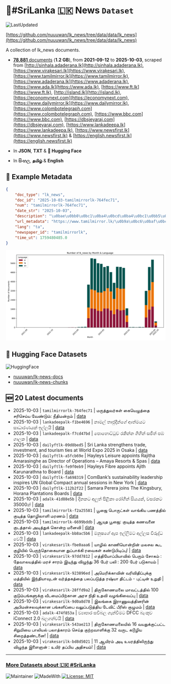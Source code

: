 # 📄#SriLanka 🇱🇰 News `Dataset`

![LastUpdated](https://img.shields.io/badge/last_updated-2025--10--03_14:39:44-green)

[https://github.com/nuuuwan/lk_news/tree/data/data/lk_news](https://github.com/nuuuwan/lk_news/tree/data/data/lk_news)

A collection of lk_news documents.

- [**78,881** documents](https://github.com/nuuuwan/lk_news/tree/data/data/lk_news) (**1.2 GB**), from **2021-09-12** to **2025-10-03**, scraped from [http://sinhala.adaderana.lk](http://sinhala.adaderana.lk), [https://www.virakesari.lk](https://www.virakesari.lk), [https://www.tamilmirror.lk](https://www.tamilmirror.lk), [https://www.adaderana.lk](https://www.adaderana.lk), [https://www.ada.lk](https://www.ada.lk), [https://www.ft.lk](https://www.ft.lk), [http://island.lk](http://island.lk), [https://economynext.com](https://economynext.com), [https://www.dailymirror.lk](https://www.dailymirror.lk), [https://www.colombotelegraph.com](https://www.colombotelegraph.com), [https://www.bbc.com](https://www.bbc.com), [https://dbsjeyaraj.com](https://dbsjeyaraj.com), [https://www.lankadeepa.lk](https://www.lankadeepa.lk), [https://www.newsfirst.lk](https://www.newsfirst.lk) & [https://english.newsfirst.lk](https://english.newsfirst.lk)

- In **JSON**, **TXT** & **🤗 Hugging Face**

- In **සිංහල**, **தமிழ்** & **English**

## 📝 Example Metadata

```json
{
    "doc_type": "lk_news",
    "doc_id": "2025-10-03-tamilmirrorlk-764fec71",
    "num": "tamilmirrorlk-764fec71",
    "date_str": "2025-10-03",
    "description": "\u0bae\u0bb0\u0bc1\u0ba4\u0bcd\u0ba4\u0bc1\u0bb5\u0bb0\u0bcd\u0b95\u0bb3\u0bcd \u0b95\u0bc8\u0baf\u0bc6\u0bb4\u0bc1\u0ba4\u0bcd\u0ba4\u0bc8 \u0b9a\u0bb0\u0bbf\u0b9a\u0bc6\u0baf\u0bcd\u0baf \u0bb5\u0bc7\u0ba3\u0bcd\u0b9f\u0bc1\u0bae\u0bcd: \u0ba8\u0bc0\u0ba4\u0bbf\u0bae\u0ba9\u0bcd\u0bb1\u0bae\u0bcd",
    "url_metadata": "https://www.tamilmirror.lk/\u0b9a\u0bc6\u0baf\u0bcd\u0ba4\u0bbf\u0b95\u0bb3\u0bcd/\u0bae\u0bb0\u0bc1\u0ba4\u0bcd\u0ba4\u0bc1\u0bb5\u0bb0\u0bcd\u0b95\u0bb3\u0bcd-\u0b95\u0bc8\u0baf\u0bc6\u0bb4\u0bc1\u0ba4\u0bcd\u0ba4\u0bc8-\u0b9a\u0bb0\u0bbf\u0b9a\u0bc6\u0baf\u0bcd\u0baf-\u0bb5\u0bc7\u0ba3\u0bcd\u0b9f\u0bc1\u0bae\u0bcd-\u0ba8\u0bc0\u0ba4\u0bbf\u0bae\u0ba9\u0bcd\u0bb1\u0bae\u0bcd/175-365695",
    "lang": "ta",
    "newspaper_id": "tamilmirrorlk",
    "time_ut": 1759480485.0
}
```

![Chart](https://raw.githubusercontent.com/nuuuwan/lk_news/refs/heads/data/data/lk_news/docs_by_month_and_lang.png)

## 🤗 Hugging Face Datasets

![HuggingFace](https://img.shields.io/badge/-HuggingFace-FDEE21?style=for-the-badge&logo=HuggingFace)

- [nuuuwan/lk-news-docs](https://huggingface.co/datasets/nuuuwan/lk-news-docs)
- [nuuuwan/lk-news-chunks](https://huggingface.co/datasets/nuuuwan/lk-news-chunks)

## 🆕 20 Latest documents

- 2025-10-03 | `tamilmirrorlk-764fec71` | மருத்துவர்கள் கையெழுத்தை சரிசெய்ய வேண்டும்: நீதிமன்றம் | [data](https://github.com/nuuuwan/lk_news/tree/data/data/lk_news/2020s/2025/2025-10-03-tamilmirrorlk-764fec71)
- 2025-10-03 | `lankadeepalk-f1be4696` | නාමල්  තාජුදීන්ගේ  ආත්මයට සාධාරණයක් ඉල්ලයි | [data](https://github.com/nuuuwan/lk_news/tree/data/data/lk_news/2020s/2025/2025-10-03-lankadeepalk-f1be4696)
- 2025-10-03 | `lankadeepalk-f7cd47bd` | පොහොට්ටුව රකින්න ගිහින් සජිත් පඹ ගාලක | [data](https://github.com/nuuuwan/lk_news/tree/data/data/lk_news/2020s/2025/2025-10-03-lankadeepalk-f7cd47bd)
- 2025-10-03 | `dailyftlk-09d8bed5` | Sri Lanka strengthens trade, investment, and tourism ties at World Expo 2025 in Osaka | [data](https://github.com/nuuuwan/lk_news/tree/data/data/lk_news/2020s/2025/2025-10-03-dailyftlk-09d8bed5)
- 2025-10-03 | `dailyftlk-a5fcb69e` | Hayleys Leisure appoints Rajitha Amarasinghe as Director of Operations – Amaya Resorts & Spas | [data](https://github.com/nuuuwan/lk_news/tree/data/data/lk_news/2020s/2025/2025-10-03-dailyftlk-a5fcb69e)
- 2025-10-03 | `dailyftlk-fe9f0eb9` | Hayleys Fibre appoints Ajith Karunarathna to Board | [data](https://github.com/nuuuwan/lk_news/tree/data/data/lk_news/2020s/2025/2025-10-03-dailyftlk-fe9f0eb9)
- 2025-10-03 | `dailyftlk-fa698319` | ComBank’s sustainability leadership inspires UN Global Compact annual sessions in New York | [data](https://github.com/nuuuwan/lk_news/tree/data/data/lk_news/2020s/2025/2025-10-03-dailyftlk-fa698319)
- 2025-10-03 | `dailyftlk-112b2f22` | Samara Perera joins The Kingsbury, Horana Plantations Boards | [data](https://github.com/nuuuwan/lk_news/tree/data/data/lk_news/2020s/2025/2025-10-03-dailyftlk-112b2f22)
- 2025-10-03 | `adalk-41d88e5b` | දිනකට අලුත් පිළිකා රෝගීන් සියයක්, වසරකට 35000ක් | [data](https://github.com/nuuuwan/lk_news/tree/data/data/lk_news/2020s/2025/2025-10-03-adalk-41d88e5b)
- 2025-10-03 | `tamilmirrorlk-f2a25581` | பூஜை பொருட்கள் வாங்கிய பணத்தில் குடித்த தொழிலாளி மரணம் | [data](https://github.com/nuuuwan/lk_news/tree/data/data/lk_news/2020s/2025/2025-10-03-tamilmirrorlk-f2a25581)
- 2025-10-03 | `tamilmirrorlk-6699bddb` | ஆயுத பூஜை:   குடித்த கணவனை குடத்தால் அடித்துக் கொன்ற மனைவி | [data](https://github.com/nuuuwan/lk_news/tree/data/data/lk_news/2020s/2025/2025-10-03-tamilmirrorlk-6699bddb)
- 2025-10-03 | `lankadeepalk-bb8ac5b6` | මනුෂගේ ඇප ඉල්ලිමට අල්ලස විරුද්ධ වෙයි | [data](https://github.com/nuuuwan/lk_news/tree/data/data/lk_news/2020s/2025/2025-10-03-lankadeepalk-bb8ac5b6)
- 2025-10-03 | `virakesarilk-fbe0aaa6` | யாழில் காணியொன்றின் மலசல கூட குழியில் பெருந்தொகையான துப்பாக்கி ரவைகள் கண்டுபிடிப்பு! | [data](https://github.com/nuuuwan/lk_news/tree/data/data/lk_news/2020s/2025/2025-10-03-virakesarilk-fbe0aaa6)
- 2025-10-03 | `virakesarilk-97dd7812` | எத்தியோப்பியாவில் பெரும் சோகம் : தேவாலயத்தில் மரச் சாரம் இடிந்து விழுந்து 36 பேர் பலி : 200 பேர் படுகாயம் | [data](https://github.com/nuuuwan/lk_news/tree/data/data/lk_news/2020s/2025/2025-10-03-virakesarilk-97dd7812)
- 2025-10-03 | `virakesarilk-923896ed` | அமெரிக்காவின் வரிவிதிப்புக்கு மத்தியில் இந்தியாவுடன் வர்த்தகத்தை பலப்படுத்த ரஷ்யா திட்டம் - புட்டின் உறுதி | [data](https://github.com/nuuuwan/lk_news/tree/data/data/lk_news/2020s/2025/2025-10-03-virakesarilk-923896ed)
- 2025-10-03 | `virakesarilk-28ffd9a2` | திருகோணமலை மாவட்டத்தில் 100 குடும்பங்களுக்கு வீடமைப்பிற்கான அரச நிதி உதவி வழங்கிவைப்பு | [data](https://github.com/nuuuwan/lk_news/tree/data/data/lk_news/2020s/2025/2025-10-03-virakesarilk-28ffd9a2)
- 2025-10-03 | `virakesarilk-9d0a8d78` | இலங்கை இராணுவத்தினரின் அபிமன்சலவுக்கான பங்களிப்பை வலுப்படுத்திய டேவிட் பீரிஸ் குழுமம் | [data](https://github.com/nuuuwan/lk_news/tree/data/data/lk_news/2020s/2025/2025-10-03-virakesarilk-9d0a8d78)
- 2025-10-03 | `adalk-474f853a` | ව්‍යාපාර සවිබල ගැන්වීමට DFCC බැංකුව iConnect 2.0 බලගන්වයි | [data](https://github.com/nuuuwan/lk_news/tree/data/data/lk_news/2020s/2025/2025-10-03-adalk-474f853a)
- 2025-10-03 | `virakesarilk-543ae213` | திருகோணமலையில் 16 வயதுக்குட்பட்ட சிறுமியை பாலியல் பலாத்காரம் செய்த குற்றவாளிக்கு 32 வருட கடூழிய சிறைத்தண்டனை! | [data](https://github.com/nuuuwan/lk_news/tree/data/data/lk_news/2020s/2025/2025-10-03-virakesarilk-543ae213)
- 2025-10-03 | `virakesarilk-bd8d5021` | 11 ஆயிரம் அடி உயரத்திலிருந்து விழுந்த இளைஞன் : உயிர் தப்பிய அதிசயம்! | [data](https://github.com/nuuuwan/lk_news/tree/data/data/lk_news/2020s/2025/2025-10-03-virakesarilk-bd8d5021)

---

### [More Datasets about 🇱🇰 #SriLanka](https://github.com/nuuuwan/lk_datasets)

![Maintainer](https://img.shields.io/badge/maintainer-nuuuwan-red)
![MadeWith](https://img.shields.io/badge/made_with-python-blue)
[![License: MIT](https://img.shields.io/badge/License-MIT-yellow.svg)](https://opensource.org/licenses/MIT)
